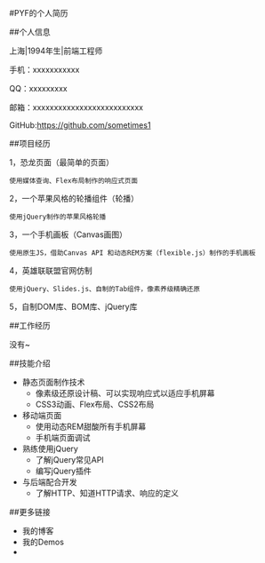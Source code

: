 #PYF的个人简历

##个人信息

上海|1994年生|前端工程师

手机：xxxxxxxxxxx

QQ：xxxxxxxxx

邮箱：xxxxxxxxxxxxxxxxxxxxxxxxxx

GitHub:https://github.com/sometimes1





##项目经历

1，恐龙页面（最简单的页面）

	使用媒体查询、Flex布局制作的响应式页面

2，一个苹果风格的轮播组件（轮播）

	使用jQuery制作的苹果风格轮播

3，一个手机画板（Canvas画图）

	使用原生JS，借助Canvas API 和动态REM方案（flexible.js）制作的手机画板

4，英雄联联盟官网仿制

	使用jQuery、Slides.js、自制的Tab组件，像素养级精确还原

5，自制DOM库、BOM库、jQuery库

	

##工作经历

没有~

##技能介绍

- 静态页面制作技术
  - 像素级还原设计稿、可以实现响应式以适应手机屏幕
  - CSS3动画、Flex布局、CSS2布局
- 移动端页面
  - 使用动态REM甜酸所有手机屏幕
  - 手机端页面调试
- 熟练使用jQuery
  - 了解jQuery常见API
  - 编写jQuery插件
- 与后端配合开发
  - 了解HTTP、知道HTTP请求、响应的定义

##更多链接

- 我的博客
- 我的Demos
- 

